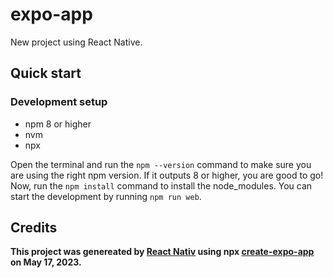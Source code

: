# expo-app

New project using React Native.

## Quick start

### Development setup

- npm 8 or higher
- nvm
- npx

Open the terminal and run the `npm --version` command to make sure you are using the right npm version. If it outputs 8 or higher, you are good to go! Now, run the `npm install` command to install the node_modules. You can start the development by running `npm run web`.

## Credits

**This project was genereated by [React Nativ](https://reactnative.dev/) using npx [create-expo-app](https://reactnative.dev/docs/environment-setup) on May 17, 2023.**
